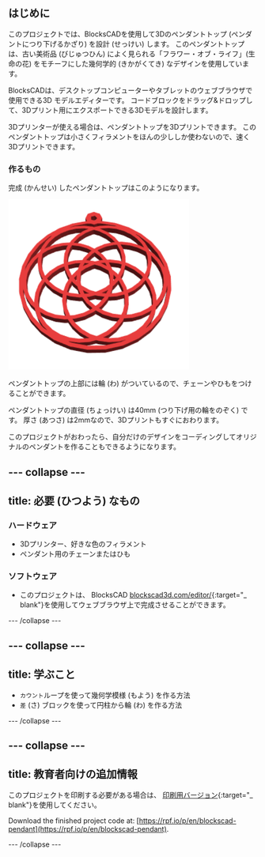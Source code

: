 ## はじめに

このプロジェクトでは、BlocksCADを使用して3Dのペンダントトップ (ペンダントにつり下げるかざり) を設計 (せっけい) します。 このペンダントトップは、古い美術品 (びじゅつひん) によく見られる「フラワー・オブ・ライフ」(生命の花) をモチーフにした幾何学的 (きかがくてき) なデザインを使用しています。

BlocksCADは、デスクトップコンピューターやタブレットのウェブブラウザで使用できる3D モデルエディターです。 コードブロックをドラッグ&ドロップして、3Dプリント用にエクスポートできる3Dモデルを設計します。

3Dプリンターが使える場合は、ペンダントトップを3Dプリントできます。 このペンダントトップは小さくフィラメントをほんの少ししか使わないので、速く3Dプリントできます。

### 作るもの

完成 (かんせい) したペンダントトップはこのようになります。

![スクリーンショット](images/pendant-finished.png)

ペンダントトップの上部には輪 (わ) がついているので、チェーンやひもをつけることができます。

ペンダントトップの直径 (ちょっけい) は40mm (つり下げ用の輪をのぞく) です。 厚さ (あつさ) は2mmなので、3Dプリントもすぐにおわります。

このプロジェクトがおわったら、自分だけのデザインをコーディングしてオリジナルのペンダントを作ることもできるようになります。

--- collapse ---
---
title: 必要 (ひつよう) なもの
---

### ハードウェア

+ 3Dプリンター、好きな色のフィラメント
+ ペンダント用のチェーンまたはひも

### ソフトウェア

+ このプロジェクトは、 BlocksCAD [blockscad3d.com/editor/](https://www.blockscad3d.com/editor){:target="_ blank"}を使用してウェブブラウザ上で完成させることができます。

--- /collapse ---

--- collapse ---
---
title: 学ぶこと
---

+ `カウント`ループを使って幾何学模様 (もよう) を作る方法
+ `差` (さ) ブロックを使って円柱から輪 (わ) を作る方法

--- /collapse ---

--- collapse ---
---
title: 教育者向けの追加情報
---

このプロジェクトを印刷する必要がある場合は、 [印刷用バージョン](https://projects.raspberrypi.org/en/projects/blockscad-pendant/print){:target="_ blank"}を使用してください。

Download the finished project code at: [https://rpf.io/p/en/blockscad-pendant](https://rpf.io/p/en/blockscad-pendant).

--- /collapse ---
